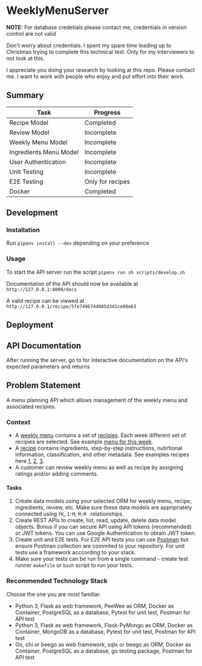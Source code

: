 # WeeklyMenuServer
**NOTE:** For database credetials please contact me, credentials in version control are not valid

Don't worry about credentials. I spent my spare time leading up to Christmas trying to complete this technical test. Only for my interviewers to not look at this.

I appreciate you doing your research by looking at this repo. Please contact me. I want to work with people who enjoy and put effort into their work.

## Summary

| Task                   | Progress         |
| ---------------------- | ---------------- |
| Recipe Model           | Completed        |
| Review Model           | Incomplete       |
| Weekly Menu Model      | Incomplete       |
| Ingredients Menu Model | Incomplete       |
| User Authentication    | Incomplete       |
| Unit Testing           | Incomplete       |
| E2E Testing            | Only for recipes |
| Docker                 | Completed        |

## Development
### Installation
Run `pipenv install --dev` depending on your preference

### Usage
To start the API server run the script `pipenv run sh scripts/develop.sh`

Documentation of the API should now be available at `http://127.0.0.1:8000/docs`

A valid recipe can be viewed at `http://127.0.0.1/recipe/5fe749674d685d341ce08e63`

## Deployment
## API Documentation
After running the server, go to  for interactive documentation on the API's expected parameters and returns

## Problem Statement
A menu planning API which allows management of the weekly menu and associated recipies. 

### Context
- A [weekly menu](https://www.hellofresh.com.au/plans/) contains a set of [recipies](https://www.hellofresh.com.au/recipes/). Each week different set of recipies are selected. See example [menu for this week](https://www.hellofresh.com.au/plans/).
- A [recipe](https://www.hellofresh.com.au/recipes/beef-veggie-ragu-spaghetti-5fa9c324cb8f8c0b3a183d01) contains ingredients, step-by-step instructions, nutirtional information, classification, and other metadata. See examples recipes here [1](https://www.hellofresh.com.au/recipes/southeast-asian-chicken-coconut-soup-5fa9c26209c8db59115d3f4f), [2](https://www.hellofresh.com.au/recipes/saucy-coconut-chicken-noodles-5f9b3c7198ecf4455b27d94d), [3](https://www.hellofresh.com.au/recipes/dukkah-roasted-sweet-potato-5f9b43847aacaa50f037d858).
- A customer can review weekly menu as well as recipe by assigning ratings and/or adding comments.

#### Tasks

1. Create data models using your selected ORM for weekly menu, recipe, ingredients, review, etc. Make sure these data models are appripriately connected using `FK`, `1:M`, `M:M ` relationships.
2. Create REST APIs to create, list, read, update, delete data model objects. Bonus if you can secure API using API tokens (recommended) or JWT tokens. You can use Google Authentication to obtain JWT token.
3. Create unit and E2E tests. For E2E API tests you can use [Postman](https://www.postman.com/) but ensure Postman collection are commited to your repository. For unit tests use a framework acccording to your stack.
4. Make sure your tests can be run from a single command - create test runner `makefile` or `bash` script to run your tests.


### Recommended Technology Stack
Choose the one you are most familiar. 

- Python 3, Flask as web framework, PeeWee as ORM, Docker as Container, PostgreSQL as a database, Pytest for unit test, Postman for API test
- Python 3, Flask as web framework, Flask-PyMongo as ORM, Docker as Container, MongoDB as a database, Pytest for unit test, Postman for API test
- Go, chi or beego as web framework, sqlx or beego as ORM, Docker as Container, PostgreSQL as a database, go testing package, Postman for API test

